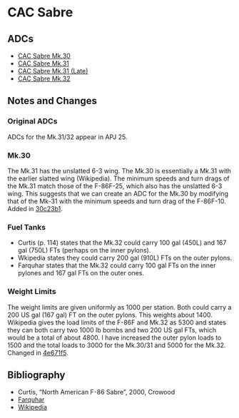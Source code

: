 # CAC Sabre

## ADCs

- [CAC Sabre Mk.30](Avon%20Sabre%20Mk.30.json)
-  [CAC Sabre Mk.31](Avon%20Sabre%20Mk.31.json)
- [CAC Sabre Mk.31 (Late)](Avon%20Sabre%20Mk.31%20(Late).json)
- [CAC Sabre Mk.32](Avon%20Sabre%20Mk.32.json)

## Notes and Changes

### Original ADCs

ADCs for the Mk.31/32 appear in APJ 25.

### Mk.30

The Mk.31 has the unslatted 6-3 wing. The Mk.30 is essentially a Mk.31 with the earlier slatted wing (Wikipedia). The minimum speeds and turn drags of the Mk.31 match those of the F-86F-25, which also has the unslatted 6-3 wing. This suggests that we can create an ADC for the Mk.30 by modifying that of the Mk-31 with the minimum speeds and turn drag of the F-86F-10. Added in [30c23b1](https://github.com/alanwatsonforster/glass/commit/30c23b11cc4ed029e767ed874b547de33682565e).

### Fuel Tanks

- Curtis (p. 114) states that the Mk.32 could carry 100 gal (450L) and 167 gal (750L) FTs (perhaps on the inner pylons).
- Wkipedia states they could carry 200 gal (910L) FTs on the outer pylons.
- Farquhar states that the Mk.32 could carry 100 gal FTs on the inner pylones and 167 gal FTs on the outer ones.

### Weight Limits

The weight limits are given uniformly as 1000 per station. Both could carry a 200 US gal (167 gal) FT on the outer pylons. This weights about 1400. Wikipedia gives the load limits of the F-86F and Mk.32 as 5300 and states they can both carry two 1000 lb bombs and two 200 US gal FTs, which would be a total of about 4800. I have increased the outer pylon loads to 1500 and the total loads to 3000 for the Mk.30/31 and 5000 for the Mk.32. Changed in [4e671f5](https://github.com/alanwatsonforster/glass/commit/4e671f5974b0aa8a0f535c2bb0911aee836a6f86).

## Bibliography

- Curtis, “North American F-86 Sabre”, 2000, Crowood
- [Farquhar](http://www.adf-serials.com.au/research/avon-sabre.pdf)
- [Wikipedia](https://en.wikipedia.org/wiki/CAC_Sabre)